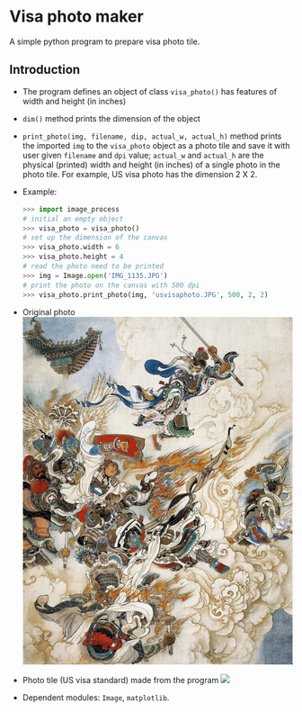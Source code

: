 # Visa photo maker
A simple python program to prepare visa photo tile.

## Introduction
- The program defines an object of class `visa_photo()` has features of width and height (in inches)
- `dim()` method prints the dimension of the object
- `print_photo(img, filename, dip, actual_w, actual_h)` method prints the imported `img` to the `visa_photo` object as a photo tile and save it with user given `filename` and `dpi` value; `actual_w` and `actual_h` are the physical (printed) width and height (in inches) of a single photo in the photo tile. For example, US visa photo has the dimension 2 X 2.

- Example:
    ```python
    >>> import image_process
    # initial an empty object 
    >>> visa_photo = visa_photo()
    # set up the dimension of the canvas
    >>> visa_photo.width = 6
    >>> visa_photo.height = 4
    # read the photo need to be printed
    >>> img = Image.open('IMG_1135.JPG')
    # print the photo on the canvas with 500 dpi
    >>> visa_photo.print_photo(img, 'usvisaphoto.JPG', 500, 2, 2)
    ```
- Original photo
![](IMG_1135.JPG)
- Photo tile (US visa standard) made from the program
![](2by3photo.JPG)
- Dependent modules: `Image`, `matplotlib`.

